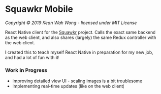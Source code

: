 # Squawkr Mobile
*Copyright &copy; 2019 Kean Wah Wong - licensed under MIT License*

React Native client for the [Squawkr](https://github.com/kilowatt-/squawkr) project. Calls the exact same backend as the web client, and also shares (largely) the same Redux controller
with the web client.

I created this to teach myself React Native in preparation for my new job, and had a lot of fun with it!

### Work in Progress

- Improving detailed view UI - scaling images is a bit troublesome
- Implementing real-time updates (like on the web client) 

